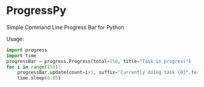 # ProgressPy
Simple Command Line Progress Bar for Python



Usage:
```python  
import progress  
import time  
progressBar = progress.Progress(total=150, title="Task in progress")  
for i in range(150):  
    progressBar.update(count=i+1, suffix="Currently doing task {0}".format(i+1))  
    time.sleep(0.05)  
```